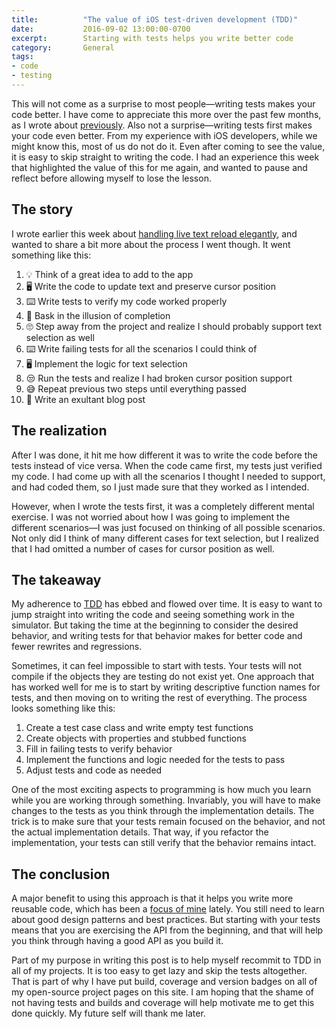 ```yaml
---
title:          "The value of iOS test-driven development (TDD)"
date:           2016-09-02 13:00:00-0700
excerpt:        Starting with tests helps you write better code
category:       General
tags:
- code
- testing
---
```


This will not come as a surprise to most people—writing tests makes your code better. I have come to appreciate this more over the past few months, as I wrote about [previously](https://bennorris.org/2016/07/14/leveling-up-with-automated-testing/). Also not a surprise—writing tests first makes your code even better. From my experience with iOS developers, while we might know this, most of us do not do it. Even after coming to see the value, it is easy to skip straight to writing the code. I had an experience this week that highlighted the value of this for me again, and wanted to pause and reflect before allowing myself to lose the lesson.

## The story
I wrote earlier this week about [handling live text reload elegantly](https://bennorris.org/2016/08/31/handling-live-text-reload-elegantly/), and wanted to share a bit more about the process I went though. It went something like this:

1. 💡 Think of a great idea to add to the app
1. 🖥 Write the code to update text and preserve cursor position
1. ⌨️ Write tests to verify my code worked properly
1. 🎊 Bask in the illusion of completion
1. 🙄 Step away from the project and realize I should probably support text selection as well
1. ⌨️ Write failing tests for all the scenarios I could think of
1. 🖥 Implement the logic for text selection
1. 😒 Run the tests and realize I had broken cursor position support
1. 😅 Repeat previous two steps until everything passed
1. 🎉 Write an exultant blog post

## The realization
After I was done, it hit me how different it was to write the code before the tests instead of vice versa. When the code came first, my tests just verified my code. I had come up with all the scenarios I thought I needed to support, and had coded them, so I just made sure that they worked as I intended.

However, when I wrote the tests first, it was a completely different mental exercise. I was not worried about how I was going to implement the different scenarios—I was just focused on thinking of all possible scenarios. Not only did I think of many different cases for text selection, but I realized that I had omitted a number of cases for cursor position as well.

## The takeaway
My adherence to [TDD](https://en.wikipedia.org/wiki/Test-driven_development) has ebbed and flowed over time. It is easy to want to jump straight into writing the code and seeing something work in the simulator. But taking the time at the beginning to consider the desired behavior, and writing tests for that behavior makes for better code and fewer rewrites and regressions.

Sometimes, it can feel impossible to start with tests. Your tests will not compile if the objects they are testing do not exist yet. One approach that has worked well for me is to start by writing descriptive function names for tests, and then moving on to writing the rest of everything. The process looks something like this:

1. Create a test case class and write empty test functions
1. Create objects with properties and stubbed functions
1. Fill in failing tests to verify behavior
1. Implement the functions and logic needed for the tests to pass
1. Adjust tests and code as needed

One of the most exciting aspects to programming is how much you learn while you are working through something. Invariably, you will have to make changes to the tests as you think through the implementation details. The trick is to make sure that your tests remain focused on the behavior, and not the actual implementation details. That way, if you refactor the implementation, your tests can still verify that the behavior remains intact.

## The conclusion
A major benefit to using this approach is that it helps you write more reusable code, which has been a [focus of mine](https://bennorris.org/2016/07/05/writing-reusable-code/) lately. You still need to learn about good design patterns and best practices. But starting with your tests means that you are exercising the API from the beginning, and that will help you think through having a good API as you build it.

Part of my purpose in writing this post is to help myself recommit to TDD in all of my projects. It is too easy to get lazy and skip the tests altogether. That is part of why I have put build, coverage and version badges on all of my open-source project pages on this site. I am hoping that the shame of not having tests and builds and coverage will help motivate me to get this done quickly. My future self will thank me later.
